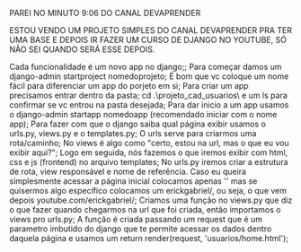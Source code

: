 PAREI NO MINUTO 9:06 DO CANAL DEVAPRENDER


ESTOU VENDO UM PROJETO SIMPLES DO CANAL DEVAPRENDER PRA TER UMA BASE E DEPOIS IR FAZER UM CURSO DE DJANGO NO YOUTUBE, SÓ NÃO SEI QUANDO SERÁ ESSE DEPOIS.



Cada funcionalidade é um novo app no django;;
Para começar damos um django-admin startproject nomedoprojeto;
É bom que vc coloque um nome fácil para diferenciar um app do porjeto em si;
Para criar um app precisamos entrar dentro da pasta;
cd .\projeto_cad_usuarios\ e um ls para confirmar se vc entrou na pasta desejada;
Para dar inicio a um app usamos o django-admin startapp nomedoapp (recomendado iniciar com o nome app);
Para fazer com que o django saiba qual página exibir usamos o urls.py, views.py e o templates.py;
O urls serve para criarmos uma rota/caminho;
No views é algo como "certo, estou na url, mas o que eu vou exibir aqui?";
Logo em seguida, nós fazemos o que iremos exibir com html, css e js (frontend) no arquivo templates;
No urls.py iremos criar a estrutura de rota, view responsável e nome de referência. Caso eu queira simplesmente acessar a página inicial colocamos apenas '' mas se quisermos algo específico colocamos um erickgabriel/, ou seja, o que vem depois youtube.com/erickgabriel/;
Criamos uma função no views.py que diz o que fazer quando chegarmos na url que foi criada, então importamos o views pro urls.py;
A função é criada passando um request que é um parametro imbutido do django que te permite acessar os dados dentro daquela página e usamos um return render(request, 'usuarios/home.html');